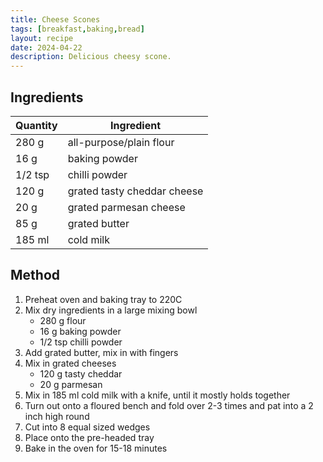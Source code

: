 ```yaml
---
title: Cheese Scones
tags: [breakfast,baking,bread]
layout: recipe
date: 2024-04-22
description: Delicious cheesy scone.
---
```

## Ingredients

|Quantity|Ingredient
|-|-
|280 g|all-purpose/plain flour
|16 g|baking powder
|1/2 tsp|chilli powder
|120 g|grated tasty cheddar cheese
|20 g|grated parmesan cheese
|85 g|grated butter
|185 ml|cold milk

## Method

1. Preheat oven and baking tray to 220C
2. Mix dry ingredients in a large mixing bowl
    - 280 g flour
    - 16 g baking powder
    - 1/2 tsp chilli powder
3. Add grated butter, mix in with fingers
4. Mix in grated cheeses
    - 120 g tasty cheddar
    - 20 g parmesan
5. Mix in 185 ml cold milk with a knife, until it mostly holds together
6. Turn out onto a floured bench and fold over 2-3 times and pat into a 2 inch high round
7. Cut into 8 equal sized wedges
8. Place onto the pre-headed tray
9. Bake in the oven for 15-18 minutes

    